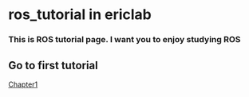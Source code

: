 # ros_tutorial in ericlab

### This is ROS tutorial page. I want you to enjoy studying ROS

## Go to first tutorial
[Chapter1](https://github.com/tsuchidashinya/arm_tutorial/tree/main/chapter01)